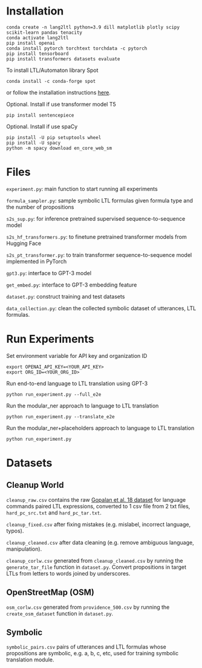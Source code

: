 # Installation
```
conda create -n lang2ltl python=3.9 dill matplotlib plotly scipy scikit-learn pandas tenacity
conda activate lang2ltl
pip install openai
conda install pytorch torchtext torchdata -c pytorch
pip install tensorboard
pip install transformers datasets evaluate
```

To install LTL/Automaton library Spot
```
conda install -c conda-forge spot
```
or follow the installation instructions [here](https://spot.lre.epita.fr/install.html).

Optional. Install if use transformer model T5
```
pip install sentencepiece
```

Optional. Install if use spaCy
```
pip install -U pip setuptools wheel
pip install -U spacy
python -m spacy download en_core_web_sm
```

# Files
```experiment.py```: main function to start running all experiments

```formula_sampler.py```: sample symbolic LTL formulas given formula type and the number of propositions

```s2s_sup.py```: for inference pretrained supervised sequence-to-sequence model

```s2s_hf_transformers.py```: to finetune pretrained transformer models from Hugging Face

```s2s_pt_transformer.py```: to train transformer sequence-to-sequence model implemented in PyTorch

```gpt3.py```: interface to GPT-3 model

```get_embed.py```: interface to GPT-3 embedding feature

```dataset.py```: construct training and test datasets

```data_collection.py```: clean the collected symbolic dataset of utterances, LTL formulas.


# Run Experiments
Set environment variable for API key and organization ID
```
export OPENAI_API_KEY=<YOUR_API_KEY>
export ORG_ID=<YOUR_ORG_ID>
```
Run end-to-end language to LTL translation using GPT-3
```
python run_experiment.py --full_e2e
```
Run the modular_ner approach to language to LTL translation
```
python run_experiment.py --translate_e2e
```
Run the modular_ner+placeholders approach to language to LTL translation
```
python run_experiment.py
```

# Datasets
## Cleanup World
```cleanup_raw.csv``` contains the raw [Gopalan et al. 18 dataset](https://github.com/h2r/language_datasets/tree/master/RSS_2018_Gopalan_et_al)
for language commands paired LTL expressions, converted to 1 csv file from 2 txt files, ```hard_pc_src.txt``` and ```hard_pc_tar.txt```.

```cleanup_fixed.csv``` after fixing mistakes (e.g. mislabel, incorrect language, typos).

```cleanup_cleaned.csv``` after data cleaning (e.g. remove ambiguous language, manipulation).

```cleanup_corlw.csv``` generated from ```cleanup_cleaned.csv``` by running the ```generate_tar_file``` function in ```dataset.py```.
Convert propositions in target LTLs from letters to words joined by underscores.

## OpenStreetMap (OSM)
```osm_corlw.csv``` generated from ```providence_500.csv``` by running the ```create_osm_dataset``` function in ```dataset.py```.

## Symbolic
```symbolic_pairs.csv``` pairs of utterances and LTL formulas whose propositions are symbolic, e.g. a, b, c, etc, used for training symbolic translation module.
